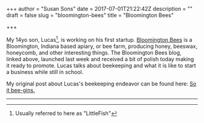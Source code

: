+++
author = "Susan Sons"
date = 2017-07-01T21:22:42Z
description = ""
draft = false
slug = "bloomington-bees"
title = "Bloomington Bees"

+++

My 14yo son, Lucas[^1], is working on his first startup.  [Bloomington Bees](https://bloomingtonbees.com) is a Bloomington, Indiana based apiary, or bee farm, producing honey, beeswax, honeycomb, and other interesting things.  The Bloomington Bees blog, linked above, launched last week and received a bit of polish today making it ready to promote.  Lucas talks about beekeeping and what it is like to start a business while still in school.

My original post about Lucas's beekeeping endeavor can be found here: [So it bee-gins.](/2017/06/11/so-it-bee-gins)

----
[^1]: Usually referred to here as "LittleFish"

